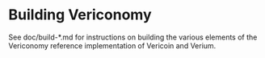 Building Vericonomy
================

See doc/build-*.md for instructions on building the various
elements of the Vericonomy reference implementation of Vericoin and Verium.
